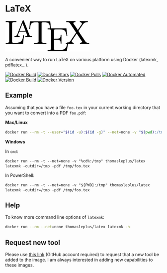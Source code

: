 # LaTeX

![LaTeX Logo](/latex.png)

A convenient way to run LaTeX on various platform using Docker (latexmk, pdflatex...).

[![Docker Build](https://github.com/thomasleplus/docker-latex/workflows/Docker/badge.svg)](https://github.com/thomasleplus/docker-latex/actions?query=workflow:"Docker")
[![Docker Stars](https://img.shields.io/docker/stars/thomasleplus/latex)](https://hub.docker.com/r/thomasleplus/latex)
[![Docker Pulls](https://img.shields.io/docker/pulls/thomasleplus/latex)](https://hub.docker.com/r/thomasleplus/latex)
[![Docker Automated](https://img.shields.io/docker/cloud/automated/thomasleplus/latex)](https://hub.docker.com/r/thomasleplus/latex)
[![Docker Build](https://img.shields.io/docker/cloud/build/thomasleplus/latex)](https://hub.docker.com/r/thomasleplus/latex)
[![Docker Version](https://img.shields.io/docker/v/thomasleplus/latex?sort=semver)](https://hub.docker.com/r/thomasleplus/latex)

## Example

Assuming that you have a file `foo.tex` in your current working directory that you want to convert into a PDF `foo.pdf`:

**Mac/Linux**

```bash
docker run --rm -t --user="$(id -u):$(id -g)" --net=none -v "$(pwd):/tmp" thomasleplus/latex latexmk -outdir=/tmp -pdf /tmp/foo.tex
```

**Windows**

In `cmd`:

```batch
docker run --rm -t --net=none -v "%cd%:/tmp" thomasleplus/latex latexmk -outdir=/tmp -pdf /tmp/foo.tex
```

In PowerShell:

```pwsh
docker run --rm -t --net=none -v "${PWD}:/tmp" thomasleplus/latex latexmk -outdir=/tmp -pdf /tmp/foo.tex
```

## Help

To know more command line options of `latexmk`:

```bash
docker run --rm --net=none thomasleplus/latex latexmk -h
```

## Request new tool

Please use [this link](https://github.com/thomasleplus/docker-latex/issues/new?assignees=thomasleplus&labels=enhancement&template=feature_request.md&title=%5BFEAT%5D) (GitHub account required) to request that a new tool be added to the image. I am always interested in adding new capabilities to these images.
